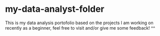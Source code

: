 # my-data-analyst-folder
This is my data analysis portofolio based on the projects I am working on recently as a beginner, feel free to visit and/or give me some feedback! ^^
